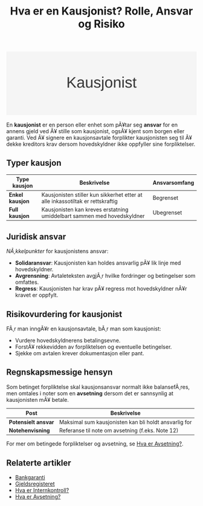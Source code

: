 ﻿---
title: "Hva er en Kausjonist? Rolle, Ansvar og Risiko"
meta_title: "Hva er en Kausjonist? Rolle, Ansvar og Risiko"
meta_description: '![Illustrasjon av konseptet kausjonist](kausjonist.svg)'
slug: kausjonist
type: blog
layout: pages/single
---

![Illustrasjon av konseptet kausjonist](kausjonist.svg)

En **kausjonist** er en person eller enhet som pÃ¥tar seg **ansvar** for en annens gjeld ved Ã¥ stille som kausjonist, ogsÃ¥ kjent som borgen eller garanti. Ved Ã¥ signere en kausjonsavtale forplikter kausjonisten seg til Ã¥ dekke kreditors krav dersom hovedskyldner ikke oppfyller sine forpliktelser.

## Typer kausjon

| Type kausjon      | Beskrivelse                                                                 | Ansvarsomfang               |
|-------------------|-----------------------------------------------------------------------------|-----------------------------|
| **Enkel kausjon** | Kausjonisten stiller kun sikkerhet etter at alle inkassotiltak er rettskraftig | Begrenset                   |
| **Full kausjon**  | Kausjonisten kan kreves erstatning umiddelbart sammen med hovedskyldner      | Ubegrenset                  |

## Juridisk ansvar

*NÃ¸kkelpunkter* for kausjonistens ansvar:

* **Solidaransvar**: Kausjonisten kan holdes ansvarlig pÃ¥ lik linje med hovedskyldner.
* **Avgrensning**: Avtaleteksten avgjÃ¸r hvilke fordringer og betingelser som omfattes.
* **Regress**: Kausjonisten har krav pÃ¥ regress mot hovedskyldner nÃ¥r kravet er oppfylt.

## Risikovurdering for kausjonist

FÃ¸r man inngÃ¥r en kausjonsavtale, bÃ¸r man som kausjonist:

* Vurdere hovedskyldnerens betalingsevne.
* ForstÃ¥ rekkevidden av forpliktelsen og eventuelle betingelser.
* Sjekke om avtalen krever dokumentasjon eller pant.

## Regnskapsmessige hensyn

Som betinget forpliktelse skal kausjonsansvar normalt ikke balansefÃ¸res, men omtales i noter som en **avsetning** dersom det er sannsynlig at kausjonisten mÃ¥ betale.

| Post                 | Beskrivelse                                        |
|----------------------|----------------------------------------------------|
| **Potensielt ansvar**| Maksimal sum kausjonisten kan bli holdt ansvarlig for |
| **Notehenvisning**    | Referanse til note om avsetning (f.eks. Note 12)     |

For mer om betingede forpliktelser og avsetning, se [Hva er Avsetning?](/blogs/regnskap/avsetning "Hva er Avsetning? Ulike typer og regnskapsfÃ¸ring").

## Relaterte artikler

* [Bankgaranti](/blogs/regnskap/bankgaranti "Bankgaranti - Oversikt over bankgarantier og sikkerhetsstillelse")
* [Gjeldsregisteret](/blogs/regnskap/gjeldsregisteret "Gjeldsregisteret - Oversikt over det norske gjeldsregisteret")
* [Hva er Internkontroll?](/blogs/regnskap/hva-er-internkontroll "Hva er Internkontroll? Prinsipper og krav")
* [Hva er Avsetning?](/blogs/regnskap/avsetning "Hva er Avsetning? Ulike typer og regnskapsfÃ¸ring")


